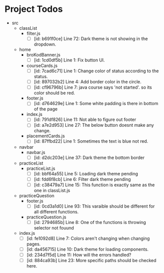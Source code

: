 # Project Todos

- src
  - classList
    - filter.js
      - [ ] [id: b691f0ce] Line 72: Dark theme is not showing in the dropdown.

  - home
    - broKodBanner.js
      - [ ] [id: 1cd0df5b] Line 1: Fix button UI.

    - courseCards.js
      - [ ] [id: 7cad6c71] Line 1: Change color of status according to the status.
      - [ ] [id: 897032b2] Line 4: Add border color in the circle.
      - [ ] [id: cf96796b] Line 7: java course says 'not started'. so its color should be red.

    - footer.js
      - [ ] [id: d764629e] Line 1: Some white padding is there in bottom of the page

    - index.js
      - [ ] [id: 791df826] Line 11: Not able to figure out footer
      - [ ] [id: a7e2d953] Line 27: The below button doesnt make any change.

    - placementCards.js
      - [ ] [id: 87ffbd22] Line 1: Sometimes the text is blue not red.

  - navbar
    - navbar.js
      - [ ] [id: d2dc203e] Line 37: Dark theme the bottom border

  - practiceList
    - practiceList.js
      - [ ] [id: bbf64a55] Line 5: Loading dark theme pending
      - [ ] [id: fdd6f8cb] Line 6: Filter dark theme pending
      - [ ] [id: c38479a7] Line 15: This function is exactly same as the one in classList.js

  - practiceQuestion
    - footer.js
      - [ ] [id: 0cd3a1d0] Line 93: This varaible should be different for all different functions.

    - practiceQuestion.js
      - [ ] [id: 2794685b] Line 8: One of the functions is throwing selector not fouund

  - index.js
    - [ ] [id: fe1092d8] Line 7: Colors aren't changing when changing pages.
    - [ ] [id: da456715] Line 10: Dark theme for loading components.
    - [ ] [id: 234d7f5d] Line 11: How will the errors handled?
    - [ ] [id: 884ca93b] Line 23: More specific paths should be checked here.
